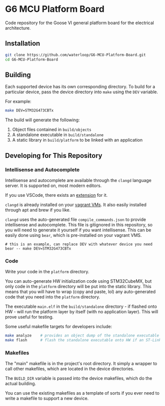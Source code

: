 # G6 MCU Platform Board

Code repository for the Goose VI general platform board for the electrical architecture.

## Installation

```bash
git clone https://github.com/waterloop/G6-MCU-Platform-Board.git
cd G6-MCU-Platform-Board
```

## Building

Each supported device has its own corresponding directory. To build for a particular device,
pass the device directory into `make` using the `DEV` variable.

For example:

```bash
make DEV=STM32G473CBTx
```

The build will generate the following:
1. Object files contained in `build/objects`
2. A standalone executable in `build/standalone`
3. A static library in `build/platform` to be linked with an application

## Developing for This Repository

### Intellisense and Autocomplete
Intellisense and autocomplete are available through the `clangd` language server. It is supported on,
most modern editors.

If you use VSCode, there exists an
[extension](https://marketplace.visualstudio.com/items?itemName=llvm-vs-code-extensions.vscode-clangd)
for it.

`clangd` is already installed on your [vagrant VMs](https://github.com/waterloop/firmware-vagrant).
It also easily installed through apt and brew if you like.

`clangd` uses the auto-generated file `compile_commands.json` to provide intellisense and autocomplete.
This file is gitignored in this repository, so you will need to generate it yourself if you want
intellisense. This can be easily done using `bear`, which is pre-installed on your vagrant VMS.

```
# this is an example, can replace DEV with whatever device you need
bear -- make DEV=STM32G473CBTx
```

### Code

Write your code in the `platform` directory.

You can auto-generate HW initialization code using STM32CubeMX, but only code in the
`platform` directory will be put into the static library. This means that you will have
to wrap (copy and paste, lol) any auto-generated code that you need into the `platform`
directory.

The executable `main.elf` in the `build/standalone` directory - if flashed onto HW - will
run the platform layer by itself (with no application layer). This will prove useful for testing.

Some useful makefile targets for developers include:

```bash
make analyze    # provides an object dump of the standalone executable `main.elf`
make flash      # flash the standalone executable onto HW if an ST-Link programmer is connected
```

### Makefiles

The "main" makefile is in the project's root directory. It simply a wrapper to call other makefiles,
which are located in the device directories.

The `BUILD_DIR` variable is passed into the device makefiles, which do the actual building.

You can use the existing makefiles as a template of sorts if you ever need to write a makefile
to support a new device. 


